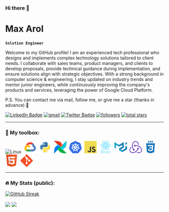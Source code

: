 ### Hi there 👋
# Max Arol

**`Solution Engineer`**

Welcome to my GitHub profile!
I am an experienced tech professional who designs and implements complex technology solutions tailored to client needs. I collaborate with sales teams, product managers, and clients to develop proposals, provide technical guidance during implementation, and ensure solutions align with strategic objectives. With a strong background in computer science & engineering, I stay updated on industry trends and mentor junior engineers, while continuously improving the company's products and services, leveraging the power of Google Cloud Platform.

P.S. You can contact me via mail, follow me, or give me a star (thanks in advance) 🥰

<div id="badges">
  <a href="https://www.linkedin.com/in/maxlero"><img src="https://img.shields.io/badge/LinkedIn-blue?style=for-the-badge&logo=linkedin&logoColor=white" alt="LinkedIn Badge"/></a>
  <a href="mailto:leroomax@gmail.com"><img alt="gmail" title="my gmail" src="https://custom-icon-badges.demolab.com/badge/-leroomax@gmail.com-red?style=for-the-badge&logo=mention&logoColor=white"/></a>
  <a href="https://twitter.com/Maxlero"><img src="https://img.shields.io/badge/Twitter-blue?style=for-the-badge&logo=twitter&logoColor=white" alt="Twitter Badge"/></a>
  <a href="https://github.com/Maxlero?tab=followers"><img alt="followers" title="Follow me on Github" src="https://custom-icon-badges.demolab.com/github/followers/Maxlero?color=236ad3&labelColor=1155ba&style=for-the-badge&logo=person-add&label=Follow&logoColor=white"/></a>
  <a href="https://github.com/Maxlero?tab=repositories&sort=stargazers"><img alt="total stars" title="Total stars on GitHub" src="https://custom-icon-badges.demolab.com/github/stars/Maxlero?color=55960c&style=for-the-badge&labelColor=488207&logo=star"/></a>
</div>

<!--   <a href="your-youtube-URL">
    <img src="https://img.shields.io/badge/YouTube-red?style=for-the-badge&logo=youtube&logoColor=white" alt="Youtube Badge"/>
  </a> -->

****
### 🧰 My toolbox:
<div>
  <img src="https://cdn.jsdelivr.net/gh/devicons/devicon/icons/linux/linux-original.svg" title="Linux" alt="Linux" width="40px" height="40" />&nbsp;
  <img src="https://github.com/devicons/devicon/blob/master/icons/googlecloud/googlecloud-original.svg" title="GCP" alt="Google Cloud Platform" width="40" height="40"/>&nbsp;
  <img src="https://github.com/devicons/devicon/blob/master/icons/python/python-original.svg" title="Python" alt="Python" width="40px" height="40" />&nbsp;
  <img src="https://github.com/devicons/devicon/blob/master/icons/apacheairflow/apacheairflow-original.svg" title="Airflow" alt="Airflow" width="40px" height="40" />&nbsp;
  <img src="https://github.com/devicons/devicon/blob/master/icons/kubernetes/kubernetes-original.svg" title="Kubernetes" alt="Kubernetes" width="40px" height="40" />&nbsp;
  <img src="https://github.com/devicons/devicon/blob/master/icons/javascript/javascript-original.svg" title="JavaScript" alt="JavaScript" width="40" height="40"/>&nbsp;
  <img src="https://github.com/devicons/devicon/blob/master/icons/react/react-original-wordmark.svg" title="React" alt="React" width="40" height="40"/>&nbsp;
  <img src="https://github.com/devicons/devicon/blob/master/icons/materialui/materialui-original.svg" title="Material UI" alt="Material UI" width="40" height="40"/>&nbsp;
  <img src="https://github.com/devicons/devicon/blob/master/icons/redux/redux-original.svg" title="Redux" alt="Redux " width="40" height="40"/>&nbsp;
  <img src="https://github.com/devicons/devicon/blob/master/icons/css3/css3-plain-wordmark.svg" title="CSS3" alt="CSS" width="40" height="40"/>&nbsp;
  <img src="https://github.com/devicons/devicon/blob/master/icons/html5/html5-original.svg" title="HTML5" alt="HTML" width="40" height="40"/>&nbsp;
  <img src="https://github.com/devicons/devicon/blob/master/icons/git/git-plain.svg" title="Git" **alt="Git" width="40" height="40"/>
</div>

---
### :fire: My Stats (public):
[![GitHub Streak](https://github-readme-streak-stats.herokuapp.com?user=maxlero&theme=vision-friendly-dark&mode=weekly&card_width=895)](https://github.com/maxlero)

<a href="https://github.com/maxlero" style="text-decoration:none !important; margin-right: 20 !important;"><img height=200 align="center" src="https://github-readme-stats.vercel.app/api?username=maxlero&show_icons=true&theme=vision-friendly-dark&card_width=320" /></a>
<a href="https://github.com/maxlero"><img height=200 align="center" src="https://github-readme-stats.vercel.app/api/top-langs/?username=maxlero&layout=compact&theme=vision-friendly-dark&langs_count=8&card_width=320" /></a>

<!--
**Maxlero/Maxlero** is a ✨ _special_ ✨ repository because its `README.md` (this file) appears on your GitHub profile.

Here are some ideas to get you started:

- 🔭 I’m currently working on ...
- 🌱 I’m currently learning ...
- 👯 I’m looking to collaborate on ...
- 🤔 I’m looking for help with ...
- 💬 Ask me about ...
- 📫 How to reach me: ...
- 😄 Pronouns: ...
- ⚡ Fun fact: ...
-->
